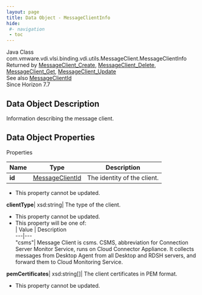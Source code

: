```yaml
---
layout: page
title: Data Object - MessageClientInfo
hide:
 #- navigation
 - toc
---
```






Java Class
    com.vmware.vdi.vlsi.binding.vdi.utils.MessageClient.MessageClientInfo  
Returned by
     [MessageClient_Create](vdi.utils.MessageClient.md#create), [MessageClient_Delete](vdi.utils.MessageClient.md#delete), [MessageClient_Get](vdi.utils.MessageClient.md#get), [MessageClient_Update](vdi.utils.MessageClient.md#update)  
See also
     [MessageClientId](vdi.entity.MessageClientId.md)  
Since 
    Horizon 7.7

## Data Object Description 

Information describing the message client. 

## Data Object Properties

Properties

Name |  Type |  Description   
---|---|---  
**id**| [MessageClientId](vdi.entity.MessageClientId.md)|  The identity of the client.   


 * This property cannot be updated.

  
**clientType**|  xsd:string|  The type of the client.   


 * This property cannot be updated.
  * This property will be one of:  
|  Value |  Description   
---|---  
"csms"| Message Client is csms. CSMS, abbreviation for Connection Server Monitor Service, runs on Cloud Connector Appliance. It collects messages from Desktop Agent from all Desktop and RDSH servers, and forward them to Cloud Monitoring Service.  

  
**pemCertificates**|  xsd:string[]|  The client certificates in PEM format.   


 * This property cannot be updated.

  
  
  
   
  
  

